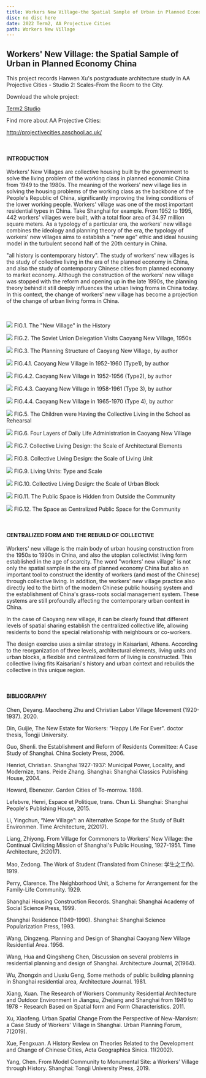 ```yaml
---
title: Workers New Village-the Spatial Sample of Urban in Planned Economy China
disc: no disc here
date: 2022 Term2, AA Projective Cities
path: Workers New Village
---
```

<special>
</special>

## Workers' New Village: the Spatial Sample of Urban in Planned Economy China

This project records Hanwen Xu's postgraduate architecture study in AA Projective Cities - Studio 2: Scales-From the Room to the City. 

Download the whole project: 

[Term2 Studio](https://github.com/HanwenXU721/HanwenXU.github.io/blob/master/resources/Term2%20Studio.pdf)
 
Find more about AA Projective Cities:

http://projectivecities.aaschool.ac.uk/

</br>

#### INTRODUCTION

Workers' New Villages are collective housing built by the government to solve the living problem of the working class in planned economic China from 1949 to the 1980s. The meaning of the workers' new village lies in solving the housing problems of the working class as the backbone of the People's Republic of China, significantly improving the living conditions of the lower working people. Workers' village was one of the most important residential types in China. Take Shanghai for example. From 1952 to 1995, 442 workers' villages were built, with a total floor area of 34.97 million square meters. As a typology of a particular era, the workers' new village combines the ideology and planning theory of the era, the typology of workers' new villages aims to establish a "new age" ethic and ideal housing model in the turbulent second half of the 20th century in China.

"all history is contemporary history". The study of workers' new villages is the study of collective living in the era of the planned economy in China, and also the study of contemporary Chinese cities from planned economy to market economy. Although the construction of the workers' new village was stopped with the reform and opening up in the late 1990s, the planning theory behind it still deeply influences the urban living froms in China today. In this context, the change of workers' new village has become a projection of the change of urban living forms in China.

</br>

<p id= "it">
<img src="../images/articles/design_02/01.jpg">
 FIG.1. The "New Village" in the History
</p>

<p id= "it">
<img src="../images/articles/design_02/02.jpg">
 FIG.2. The Soviet Union Delegation Visits Caoyang New Village, 1950s
</p>

<p id= "it">
<img src="../images/articles/design_02/03.jpg">
 FIG.3. The Planning Structure of Caoyang New Village, by author
</p>

<p id= "it">
<img src="../images/articles/design_02/04.1.jpg">
 FIG.4.1. Caoyang New Village in 1952-1960 (Type1), by author
</p>

<p id= "it">
<img src="../images/articles/design_02/04.2.jpg">
 FIG.4.2. Caoyang New Village in 1952-1956 (Type2), by author
</p>

<p id= "it">
<img src="../images/articles/design_02/04.3.jpg">
 FIG.4.3. Caoyang New Village in 1958-1961 (Type 3), by author
</p>

<p id= "it">
<img src="../images/articles/design_02/04.4.jpg">
 FIG.4.4. Caoyang New Village in 1965-1970 (Type 4), by author
</p>

<p id= "it">
<img src="../images/articles/design_02/05.jpg">
 FIG.5. The Children were Having the Collective Living in the School as Rehearsal
</p>

<p id= "it">
<img src="../images/articles/design_02/06.jpg">
 FIG.6.  Four Layers of Daily Life Administration in Caoyang New Village
</p>

<p id= "it">
<img src="../images/articles/design_02/07.jpg">
 FIG.7. Collective Living Design: the Scale of Architectural Elements
</p>

<p id= "it">
<img src="../images/articles/design_02/08.jpg">
 FIG.8. Collective Living Design: the Scale of Living Unit
</p>

<p id= "it">
<img src="../images/articles/design_02/09.jpg">
 FIG.9. Living Units: Type and Scale
</p>

<p id= "it">
<img src="../images/articles/design_02/10.jpg">
 FIG.10. Collective Living Design: the Scale of Urban Block
</p>

<p id= "it">
<img src="../images/articles/design_02/11.jpg">
 FIG.11. The Public Space is Hidden from Outside the Community
</p>

<p id= "it">
<img src="../images/articles/design_02/12.jpg">
 FIG.12. The Space as Centralized Public Space for the Community
</p>

</br>

#### CENTRALIZED FORM AND THE REBUILD OF COLLECTIVE

Workers' new village is the main body of urban housing construction from the 1950s to 1990s in China, and also the utopian collectivist living form established in the age of scarcity. The word "workers' new village" is not only the spatial sample in the era of planned economy China but also an important tool to construct the identity of workers (and most of the Chinese) through collective living. In addition, the workers' new village practice also directly led to the birth of the modern Chinese public housing system and the establishment of China's grass-roots social management system. These systems are still profoundly affecting the contemporary urban context in China.
  
In the case of Caoyang new village, it can be clearly found that different levels of spatial sharing establish the centralized collective life, allowing residents to bond the special relationship with neighbours or co-workers. 

The design exercise uses a similar strategy in Kaisariani, Athens. According to the reorganization of three levels, architectural elements, living units and urban blocks, a flexible and centralized form of living is constructed. This collective living fits Kaisariani's history and urban context and rebuilds the collective in this unique region.

</br>

#### BIBLIOGRAPHY

Chen, Deyang. Maocheng Zhu and Christian Labor Village Movement (1920-1937). 2020.

Din, Guijie, The New Estate for Workers: "Happy Life For Ever". doctor thesis, Tongji University.

Guo, Shenli. the Establishment and Reform of Residents Committee: A Case Study of Shanghai. China Society Press, 2006.

Henriot, Christian. Shanghai 1927-1937: Municipal Power, Locality, and Modernize, trans. Peide Zhang. Shanghai: Shanghai Classics Publishing House, 2004.

Howard, Ebenezer. Garden Cities of To-morrow. 1898.

Lefebvre, Henri, Espace et Politique, trans. Chun Li. Shanghai: Shanghai People's Publishing House, 2015.

Li, Yingchun, “New Village”: an Alternative Scope for the Study of Built Environmen. Time Architecture, 2(2017).

Liang, Zhiyong. From Village for Commoners to Workers' New Village: the Continual Civilizing Mission of Shanghai's Public Housing, 1927-1951. Time Architecture, 2(2017).

Mao, Zedong. The Work of Student (Translated from Chinese: 学生之工作). 1919.

Perry, Clarence. The Neighborhood Unit, a Scheme for Arrangement for the Family-Life Community. 1929.

Shanghai Housing Construction Records. Shanghai: Shanghai Academy of Social Science Press, 1999.

Shanghai Residence (1949-1990). Shanghai: Shanghai Science Popularization Press, 1993.

Wang, Dingzeng. Planning and Design of Shanghai Caoyang New Village Residential Area. 1956.

Wang, Hua and Qingsheng Chen, Discussion on several problems in residential planning and design of Shanghai. Architecture Journal, 2(1964).

Wu, Zhongxin and Liuxiu Geng, Some methods of public building planning in Shanghai residential area, Architecture Journal. 1981.

Xiang, Xuan. The Research of Workers Community Residential Architecture and Outdoor Environment in Jiangsu, Zhejiang and Shanghai from 1949 to 1978 - Research Based on Spatial form and Form Characteristics.  2011.

Xu, Xiaofeng. Urban Spatial Change From the Perspective of New-Marxism: a Case Study of Workers' Village in Shanghai. Urban Planning Forum, 7(2019).

Xue, Fengxuan. A History Review on Theories Related to the Development and Change of Chinese Cities, Acta Geographica Sinica. 11(2002).

Yang, Chen. From Model Community to Monumental Site: a Workers’ Village through History. Shanghai: Tongji University Press, 2019.